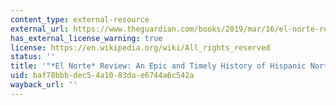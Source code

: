 ```yaml
---
content_type: external-resource
external_url: https://www.theguardian.com/books/2019/mar/16/el-norte-review-carrie-gibson-epic-history-hispanic-north-america
has_external_license_warning: true
license: https://en.wikipedia.org/wiki/All_rights_reserved
status: ''
title: '"*El Norte* Review: An Epic and Timely History of Hispanic North America."'
uid: baf78bbb-dec5-4a10-83da-e6744a6c542a
wayback_url: ''
---
```

